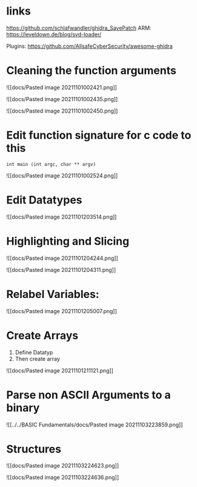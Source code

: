 # links

https://github.com/schlafwandler/ghidra_SavePatch
ARM: https://leveldown.de/blog/svd-loader/

Plugins: https://github.com/AllsafeCyberSecurity/awesome-ghidra

# Cleaning the function arguments


![[docs/Pasted image 20211101002421.png]]

![[docs/Pasted image 20211101002435.png]]

![[docs/Pasted image 20211101002450.png]]

# Edit function signature for c code to this

```plain
int main (int argc, char ** argv)
```


![[docs/Pasted image 20211101002524.png]]

# Edit Datatypes

![[docs/Pasted image 20211101203514.png]]

# Highlighting and Slicing 

![[docs/Pasted image 20211101204244.png]]

![[docs/Pasted image 20211101204311.png]]

# Relabel Variables:

![[docs/Pasted image 20211101205007.png]]

# Create Arrays

1. Define Datatyp
2. Then create array

![[docs/Pasted image 20211101211121.png]]

# Parse non ASCII Arguments to a binary

![[../../BASIC Fundamentals/docs/Pasted image 20211103223859.png]]

# Structures

![[docs/Pasted image 20211103224623.png]]

![[docs/Pasted image 20211103224636.png]]
